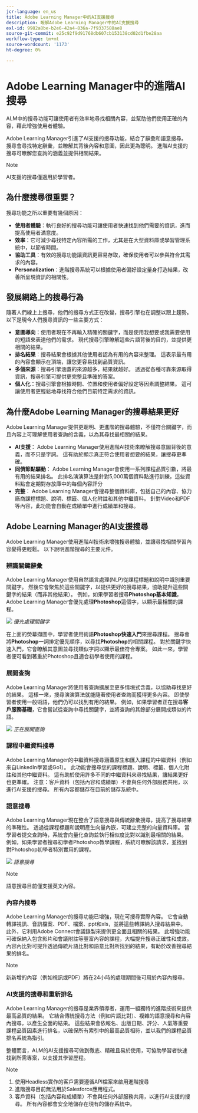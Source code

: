 ```yaml
---
jcr-language: en_us
title: Adobe Learning Manager中的AI支援搜尋
description: 瞭解Adobe Learning Manager中的AI支援搜尋
exl-id: 9982a8be-b2e6-42a4-836a-7f9337588ae8
source-git-commit: e25c92f9d91768db607cb153138cd02d1fbe28aa
workflow-type: tm+mt
source-wordcount: '1173'
ht-degree: 0%

---
```


# Adobe Learning Manager中的進階AI搜尋

ALM中的搜尋功能可讓使用者有效率地尋找相關內容，並幫助他們使用正確的內容，藉此增強使用者體驗。

Adobe Learning Manager引進了AI支援的搜尋功能，結合了辭彙和語意搜尋。 搜尋會尋找特定辭彙，並瞭解其背後內容和意圖，因此更為聰明。 進階AI支援的搜尋可瞭解您查詢的涵義並提供相關結果。

>[!NOTE]
>
>AI支援的搜尋僅適用於學習者。

## 為什麼搜尋很重要？

搜尋功能之所以重要有幾個原因：

* **使用者體驗**：執行良好的搜尋功能可讓使用者快速找到他們需要的資訊，進而提高使用者滿意度。
* **效率**：它可減少尋找特定內容所需的工作，尤其是在大型資料庫或學習管理系統中，以節省時間。
* **協助工具**：有效的搜尋功能讓資訊更容易存取，確保使用者可以參與符合其需求的內容。
* **Personalization**：進階搜尋系統可以根據使用者偏好設定量身打造結果，改善所呈現資訊的相關性。

## 發展網路上的搜尋行為

隨著人們線上上搜尋，他們的搜尋方式正在改變，搜尋引擎也在調整以跟上趨勢。 以下是現今人們搜尋資訊的一些主要方式：

* **意圖導向**：使用者現在不再輸入精確的關鍵字，而是使用我想要或我需要使用的短語來表達他們的需求。 現代搜尋引擎瞭解這些片語背後的目的，並提供更相關的結果。
* **排名結果**：搜尋結果會根據其他使用者認為有用的內容來整理。 這表示最有用的內容會顯示在頂端，讓您更容易找到品質資訊。
* **多個來源**：搜尋引擎涵蓋的來源越多，結果就越好。 透過從各種可靠來源取得資訊，搜尋引擎可提供更完整且準確的答案。
* **個人化**：搜尋引擎會根據時間、位置和使用者偏好設定等因素調整結果。 這可讓使用者更輕鬆地尋找符合他們目前特定需求的資訊。

## 為什麼Adobe Learning Manager的搜尋結果更好

Adobe Learning Manager提供更聰明、更進階的搜尋體驗，不僅符合關鍵字，而且內容上可理解使用者查詢的含義，以為其尋找最相關的結果。

* **AI支援**： Adobe Learning Manager使用進階AI技術來瞭解搜尋意圖背後的意義，而不只是字詞。 這有助於顯示真正符合使用者想要的結果，讓搜尋更準確。
* **同儕節點驅動**： Adobe Learning Manager會使用一系列課程品質引數，將最有用的結果排名。 此排名演演算法是針對5,000萬個資料點進行訓練，這些資料點會定期對存放庫中的每個內容評分
* **完整**： Adobe Learning Manager會搜尋整個資料庫，包括自己的內容、協力廠商課程標題、說明、標籤、個人化附註和其他中繼資料。 針對Video和PDF等內容，此功能會自動在成績單中進行成績單和搜尋。

## Adobe Learning Manager的AI支援搜尋

Adobe Learning Manager使用進階AI技術來增強搜尋體驗，並讓尋找相關學習內容變得更輕鬆。 以下說明進階搜尋的主要元件。

### 辨識關鍵辭彙

Adobe Learning Manager使用自然語言處理(NLP)從課程標題和說明中識別重要關鍵字。 然後它會聚焦於這些關鍵字，以提供更好的搜尋結果，協助提升這些關鍵字的結果（而非其他結果）。 例如，如果學習者搜尋&#x200B;**Photoshop基本知識**，Adobe Learning Manager會優先處理&#x200B;**Photoshop**&#x200B;這個字，以顯示最相關的課程。

![](assets/search-2.png)
_優先處理關鍵字_

在上面的熒幕擷圖中，學習者使用術語&#x200B;**Photoshop快速入門**&#x200B;來搜尋課程。 搜尋會將&#x200B;**Photoshop**&#x200B;一詞排定優先順序，以尋找&#x200B;**Photoshop**&#x200B;的相關課程。 對於關鍵字快速入門，它會瞭解其意圖並尋找類似字詞以顯示最佳符合專案。 如此一來，學習者便可看到著重於Photoshop且適合初學者使用的課程。

### 展開查詢

Adobe Learning Manager將使用者查詢擴展至更多情境式含義，以協助尋找更好的結果。 這樣一來，搜尋演演算法就能隨著使用者查詢而獲得更多內容。 即使學習者使用一般術語，他們仍可以找到有用的結果。 例如，如果學習者正在搜尋&#x200B;**客戶服務基礎**，它會嘗試從查詢中尋找關鍵字，並將查詢的其餘部分展開成類似的片語。

![](assets/search-1.png)
_正在展開查詢_

### 課程中繼資料搜尋

Adobe Learning Manager的中繼資料搜尋涵蓋原生和匯入課程的中繼資料（例如來自LinkedIn學習或Go1）。 此功能會搜尋您的課程標題、說明、標籤、個人化附註和其他中繼資料。 這有助於使用許多不同的中繼資料來尋找結果，讓結果更好也更準確。
注意：客戶資料（包括內容和成績單）不會與任何外部服務共用，以進行AI支援的搜尋。 所有內容都儲存在目前的儲存系統中。

### 語意搜尋

Adobe Learning Manager現在整合了語意搜尋與傳統辭彙搜尋，提高了搜尋結果的準確性。 透過從課程標題和說明產生向量內嵌，可建立完整的向量資料庫。 當學習者提交查詢時，系統會向量化查詢並執行相似度比對以識別最相關的結果。 例如，如果學習者搜尋初學者Photoshop教學課程，系統可瞭解該請求，並找到對Photoshop初學者特別實用的課程。

![](assets/semantic-search.png)
_語意搜尋_

>[!NOTE]
>
>語意搜尋目前僅支援英文內容。

### 內容內搜尋

Adobe Learning Manager的搜尋功能已增強，現在可搜尋實際內容。 它會自動轉譯視訊、音訊檔案、PDF、檔案、ppt和xls，並將這些轉譯納入搜尋結果中。 此外，它利用Adobe Connect會議錄製來提供更全面且相關的結果。 此增強功能可確保納入包含影片和會議附註等豐富內容的課程，大幅提升搜尋正確性和成效。 內容內比對可提升透過傳統片語比對和語意比對所找到的結果，有助於改善搜尋結果的排名。

>[!NOTE]
>
>新新增的內容（例如視訊或PDF）將在24小時的處理期間後可用於內容內搜尋。

### AI支援的搜尋和重新排名

Adobe Learning Manager的搜尋是業界領導者，運用一組獨特的進階技術來提供最高品質的結果。 它結合傳統搜尋方法（例如片語比對）、複雜的語意搜尋和內容內搜尋，以產生全面的結果。 這些結果會依報名、出版日期、評分、人氣等重要課程品質因素進行排名，以確保所有索引中的最高品質相符，並以我們的課程品質排名系統為指引。

整體而言，ALM的AI支援搜尋可做到徹底、精確且易於使用，可協助學習者快速找到所需專案，以支援其學習歷程。


>[!NOTE]
>
>1. 使用Headless實作的客戶需要遵循API檔案來啟用進階搜尋
>2. 進階搜尋目前無法用於Salesforce應用程式。
>3. 客戶資料（包括內容和成績單）不會與任何外部服務共用，以進行AI支援的搜尋。 所有內容都會安全地儲存在現有的儲存系統中。
